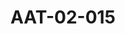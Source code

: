 ---
pid: AAT-02-015
title: AAT-02-015
language: en
collection: Abdel Rahman Ali Taha
original_label: 
rights: Fadwa Ali Taha
location_of_original: 'Fadwa Ali Taha '
photographer_or_studio: 
scanned_from: jpeg
_date: '1952'
location: Egypt, Cairo
description: Abdel Rahman Ali Taha during the independence negotiations with the government
  of Naguib al Hilali
additional_notes: 'From the right: Abdel Rahman Ali Taha, Muhammad Farid Zaghlok,
  Minister of State for Information, Ahmed Murtada al Ziraghi, Minister of Interior
  during the negotiations with the government of Naguib al Hilali'
permission_display: 'yes'
on_server: 'no'
on_website: 'no'
permalink: "/archive/en/aat-02-015.html"
layout: photo-page
---